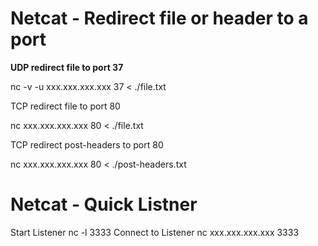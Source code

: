 # Netcat - Redirect file or header to a port
**UDP redirect file to port 37**


nc -v -u xxx.xxx.xxx.xxx 37 < ./file.txt


TCP redirect file to port 80


nc xxx.xxx.xxx.xxx 80 < ./file.txt


TCP redirect post-headers to port 80


nc xxx.xxx.xxx.xxx 80 < ./post-headers.txt

# Netcat - Quick Listner
Start Listener
nc -l 3333
Connect to Listener
nc xxx.xxx.xxx.xxx 3333
